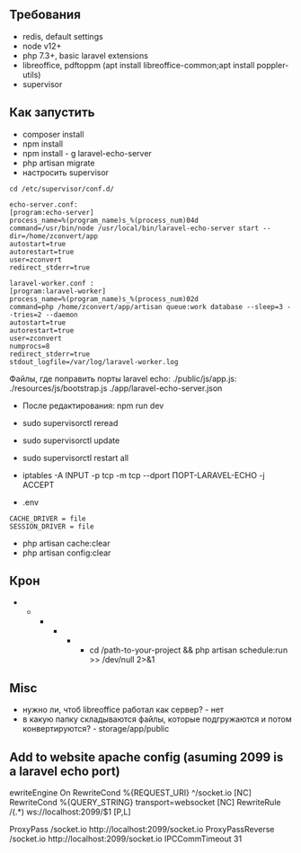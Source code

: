 
## Требования

- redis, default settings
- node v12+
- php 7.3+, basic laravel extensions
- libreoffice, pdftoppm (apt install libreoffice-common;apt install poppler-utils)
- supervisor

## Как запустить

- composer install
- npm install
- npm install - g laravel-echo-server
- php artisan migrate
- настросить supervisor

```cd /etc/supervisor/conf.d/ ```
``` 
echo-server.conf:
[program:echo-server]
process_name=%(program_name)s_%(process_num)04d
command=/usr/bin/node /usr/local/bin/laravel-echo-server start --dir=/home/zconvert/app
autostart=true
autorestart=true
user=zconvert
redirect_stderr=true
```

``` 
laravel-worker.conf :
[program:laravel-worker]
process_name=%(program_name)s_%(process_num)02d
command=php /home/zconvert/app/artisan queue:work database --sleep=3 --tries=2 --daemon
autostart=true
autorestart=true
user=zconvert
numprocs=8
redirect_stderr=true
stdout_logfile=/var/log/laravel-worker.log
```

Файлы, где поправить порты laravel echo:
./public/js/app.js:
./resources/js/bootstrap.js
./app/laravel-echo-server.json
- После редактирования: npm run dev

- sudo supervisorctl reread
- sudo supervisorctl update
- sudo supervisorctl restart all

- iptables -A INPUT -p tcp -m tcp --dport ПОРТ-LARAVEL-ECHO -j ACCEPT 

- .env
``` 
CACHE_DRIVER = file
SESSION_DRIVER = file
```

- php artisan cache:clear
- php artisan config:clear

## Крон 
- * * * * * cd /path-to-your-project && php artisan schedule:run >> /dev/null 2>&1


## Misc

- нужно ли, чтоб libreoffice работал как сервер? - нет
- в какую папку складываются файлы, которые подгружаются и потом конвертируются? - storage/app/public

## Add to website apache config (asuming 2099 is a laravel echo port)

ewriteEngine On
RewriteCond %{REQUEST_URI}  ^/socket.io            [NC]
RewriteCond %{QUERY_STRING} transport=websocket    [NC]
RewriteRule /(.*)           ws://localhost:2099/$1 [P,L]

ProxyPass        /socket.io http://localhost:2099/socket.io
ProxyPassReverse /socket.io http://localhost:2099/socket.io 
IPCCommTimeout 31



